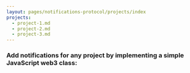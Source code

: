 ```yaml
---
layout: pages/notifications-protocol/projects/index
projects:
  - project-1.md
  - project-2.md
  - project-3.md
---
```


### Add notifications for any project by implementing a simple JavaScript web3 class:
